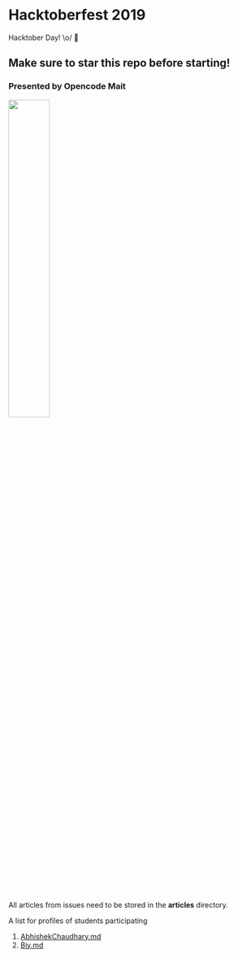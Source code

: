 # Hacktoberfest 2019
Hacktober Day! \o/ 🎉

## Make sure to star this repo before starting!

### Presented by Opencode Mait
<img src="https://hacktoberfest.digitalocean.com/assets/logo-hf19-full-10f3c000cea930c76acc1dedc516ea7118b95353220869a3051848e45ff1d656.svg" width="40%"/>

All articles from issues need to be stored in the **articles** directory.

A list for profiles of students participating
1. [AbhishekChaudhary.md](./profiles/AbhishekChaudhary.md)
2. [Biy.md](./profiles/Biy.md)